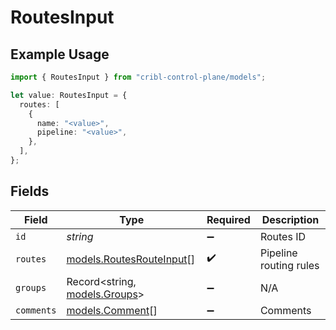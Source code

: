 # RoutesInput

## Example Usage

```typescript
import { RoutesInput } from "cribl-control-plane/models";

let value: RoutesInput = {
  routes: [
    {
      name: "<value>",
      pipeline: "<value>",
    },
  ],
};
```

## Fields

| Field                                                      | Type                                                       | Required                                                   | Description                                                |
| ---------------------------------------------------------- | ---------------------------------------------------------- | ---------------------------------------------------------- | ---------------------------------------------------------- |
| `id`                                                       | *string*                                                   | :heavy_minus_sign:                                         | Routes ID                                                  |
| `routes`                                                   | [models.RoutesRouteInput](../models/routesrouteinput.md)[] | :heavy_check_mark:                                         | Pipeline routing rules                                     |
| `groups`                                                   | Record<string, [models.Groups](../models/groups.md)>       | :heavy_minus_sign:                                         | N/A                                                        |
| `comments`                                                 | [models.Comment](../models/comment.md)[]                   | :heavy_minus_sign:                                         | Comments                                                   |